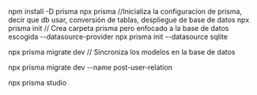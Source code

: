 npm install -D prisma
npx prisma //Inicializa la configuracíon de prisma, decir que db usar, conversión de tablas, despliegue de base de datos
npx prisma init // Crea carpeta prisma pero enfocado a la base de datos escogida --datasource-provider
npx prisma init --datasource sqlite

npx prisma migrate dev // Sincroniza los modelos en la base de datos

npx prisma migrate dev --name post-user-relation

npx prisma studio
